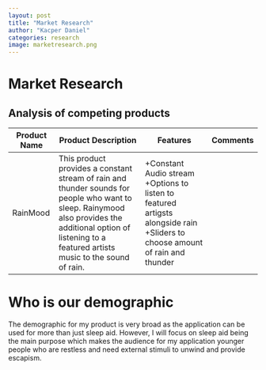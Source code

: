 ```yaml
---
layout: post
title: "Market Research"
author: "Kacper Daniel"
categories: research
image: marketresearch.png
---
```

# Market Research


## Analysis of competing products
| Product Name  | Product Description | Features | Comments |
|---|---|---|---|
| RainMood | This product provides a constant stream of rain and thunder sounds for people who want to sleep. Rainymood also provides the additional option of listening to a featured artists music to the sound of rain.  | +Constant Audio stream +Options to listen to featured artigsts alongside rain +Sliders to choose amount of rain and thunder  |  | |


# Who is our demographic
The demographic for my product is very broad as the application can be used for more than just sleep aid. However, I will focus on sleep aid being the main purpose which makes the audience for my application younger people who are restless and need external stimuli to unwind and provide escapism.
